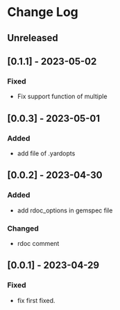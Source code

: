 # Change Log

## Unreleased

## [0.1.1] - 2023-05-02

### Fixed
- Fix support function of multiple 

## [0.0.3] - 2023-05-01

### Added
- add file of .yardopts

## [0.0.2] - 2023-04-30

### Added
- add rdoc_options in gemspec file

### Changed
- rdoc comment

## [0.0.1] - 2023-04-29

### Fixed
- fix first fixed.

